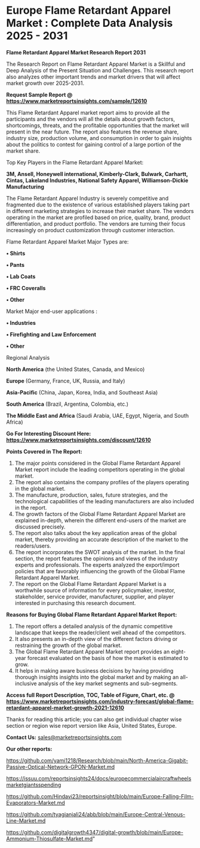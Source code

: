 # Europe Flame Retardant Apparel Market : Complete Data Analysis 2025 - 2031

<strong>Flame Retardant Apparel Market Research Report 2031</strong>

The Research Report on Flame Retardant Apparel Market is a Skillful and Deep Analysis of the Present Situation and Challenges. This research report also analyzes other important trends and market drivers that will affect market growth over 2025-2031.

<strong>Request Sample Report @ <a href=https://www.marketreportsinsights.com/sample/12610>https://www.marketreportsinsights.com/sample/12610</a></strong>

This Flame Retardant Apparel market report aims to provide all the participants and the vendors will all the details about growth factors, shortcomings, threats, and the profitable opportunities that the market will present in the near future. The report also features the revenue share, industry size, production volume, and consumption in order to gain insights about the politics to contest for gaining control of a large portion of the market share.

Top Key Players in the Flame Retardant Apparel Market:

<strong>3M, Ansell, Honeywell international, Kimberly-Clark, Bulwark, Carhartt, Cintas, Lakeland Industries, National Safety Apparel, Williamson-Dickie Manufacturing</strong>

The Flame Retardant Apparel Industry is severely competitive and fragmented due to the existence of various established players taking part in different marketing strategies to increase their market share. The vendors operating in the market are profiled based on price, quality, brand, product differentiation, and product portfolio. The vendors are turning their focus increasingly on product customization through customer interaction.

Flame Retardant Apparel Market Major Types are:

<strong>• Shirts

• Pants

• Lab Coats

• FRC Coveralls

• Other</strong>

Market Major end-user applications :

<strong>• Industries

• Firefighting and Law Enforcement

• Other</strong>

Regional Analysis

</u><strong><b>North America</b></strong> (the United States, Canada, and Mexico)

<strong><b>Europe </b></strong>(Germany, France, UK, Russia, and Italy)

<strong><b>Asia-Pacific</b></strong> (China, Japan, Korea, India, and Southeast Asia)

<strong><b>South America</b></strong> (Brazil, Argentina, Colombia, etc.)

<strong><b>The Middle East and Africa</b></strong> (Saudi Arabia, UAE, Egypt, Nigeria, and South Africa)

<strong>Go For Interesting Discount Here: <a href=https://www.marketreportsinsights.com/discount/12610>https://www.marketreportsinsights.com/discount/12610</a></strong>

<strong>Points Covered in The Report:</strong>
<ol>
  <li>The major points considered in the Global Flame Retardant Apparel Market report include the leading competitors operating in the global market.</li>
  <li>The report also contains the company profiles of the players operating in the global market.</li>
  <li>The manufacture, production, sales, future strategies, and the technological capabilities of the leading manufacturers are also included in the report.</li>
  <li>The growth factors of the Global Flame Retardant Apparel Market are explained in-depth, wherein the different end-users of the market are discussed precisely.</li>
  <li>The report also talks about the key application areas of the global market, thereby providing an accurate description of the market to the readers/users.</li>
  <li>The report incorporates the SWOT analysis of the market. In the final section, the report features the opinions and views of the industry experts and professionals. The experts analyzed the export/import policies that are favorably influencing the growth of the Global Flame Retardant Apparel Market.</li>
  <li>The report on the Global Flame Retardant Apparel Market is a worthwhile source of information for every policymaker, investor, stakeholder, service provider, manufacturer, supplier, and player interested in purchasing this research document.</li>
</ol>
<strong>Reasons for Buying Global Flame Retardant Apparel Market Report:</strong>

<ol>
  <li>The report offers a detailed analysis of the dynamic competitive landscape that keeps the reader/client well ahead of the competitors.</li>
  <li>It also presents an in-depth view of the different factors driving or restraining the growth of the global market.</li>
  <li>The Global Flame Retardant Apparel Market report provides an eight-year forecast evaluated on the basis of how the market is estimated to grow.</li>
  <li>It helps in making aware business decisions by having providing thorough insights insights into the global market and by making an all-inclusive analysis of the key market segments and sub-segments.</li>
</ol>
<strong>Access full Report Description, TOC, Table of Figure, Chart, etc. @ <a href=https://www.marketreportsinsights.com/industry-forecast/global-flame-retardant-apparel-market-growth-2021-12610>https://www.marketreportsinsights.com/industry-forecast/global-flame-retardant-apparel-market-growth-2021-12610</a></strong>


Thanks for reading this article; you can also get individual chapter wise section or region wise report version like Asia, United States, Europe.

<strong>Contact Us:</strong>
sales@marketreportsinsights.com

<strong>Our other reports:</strong>

<a href=https://github.com/yami1218/Research/blob/main/North-America-Gigabit-Passive-Optical-Network-GPON-Market.md>https://github.com/yami1218/Research/blob/main/North-America-Gigabit-Passive-Optical-Network-GPON-Market.md</a>

<a href=https://issuu.com/reportsinsights24/docs/europecommercialaircraftwheelsmarketgiantsspending>https://issuu.com/reportsinsights24/docs/europecommercialaircraftwheelsmarketgiantsspending</a>

<a href=https://github.com/Hindavi23/reportsinsight/blob/main/Europe-Falling-Film-Evaporators-Market.md>https://github.com/Hindavi23/reportsinsight/blob/main/Europe-Falling-Film-Evaporators-Market.md</a>

<a href=https://github.com/tyagianjali24/abb/blob/main/Europe-Central-Venous-Line-Market.md>https://github.com/tyagianjali24/abb/blob/main/Europe-Central-Venous-Line-Market.md</a>

<a href=https://github.com/digitalgrowth4347/digital-growth/blob/main/Europe-Ammonium-Thiosulfate-Market.md>https://github.com/digitalgrowth4347/digital-growth/blob/main/Europe-Ammonium-Thiosulfate-Market.md</a>"
